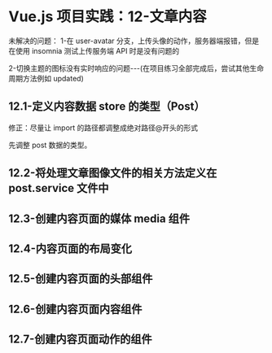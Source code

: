 # Vue.js 项目实践：12-文章内容

未解决的问题：
1-在 user-avatar 分支，上传头像的动作，服务器端报错，但是在使用 insomnia 测试上传服务端 API 时是没有问题的

2-切换主题的图标没有实时响应的问题---(在项目练习全部完成后，尝试其他生命周期方法例如 updated)

## 12.1-定义内容数据 store 的类型（Post）

修正：尽量让 import 的路径都调整成绝对路径@开头的形式

先调整 post 数据的类型。

## 12.2-将处理文章图像文件的相关方法定义在 post.service 文件中

## 12.3-创建内容页面的媒体 media 组件

## 12.4-内容页面的布局变化

## 12.5-创建内容页面的头部组件

## 12.6-创建内容页面内容组件

## 12.7-创建内容页面动作的组件
